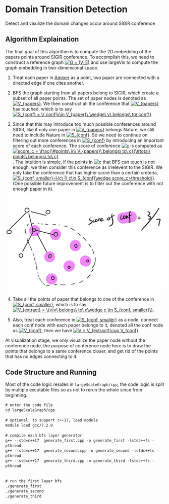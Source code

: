 # Domain Transition Detection

Detect and visulize the domain changes occur around SIGIR conference

## Algorithm Explaination

The final goal of this algorithm is to compute the 2D embedding of the papers points around SIGIR conference. To accomplish this, we need to construct a reference graph <a href="https://www.codecogs.com/eqnedit.php?latex=\inline&space;G&space;=&space;(V,&space;E)" target="_blank"><img src="https://latex.codecogs.com/gif.latex?\inline&space;G&space;=&space;(V,&space;E)" title="G = (V, E)" /></a> and use largeVis to compute the graph embedding in two-dimensional space.

1. Treat each paper in [Aminer](https://aminer.org/open-academic-graph) as a point, two paper are connected with a directed edge if one cites another.

2. BFS the graph starting from all papers belong to SIGIR, which create a subset of all paper points. The set of paper nodes is denoted as <a href="https://www.codecogs.com/eqnedit.php?latex=\inline&space;V_{papers}" target="_blank"><img src="https://latex.codecogs.com/gif.latex?\inline&space;V_{papers}" title="V_{papers}" /></a>. We then construct all the conference that <a href="https://www.codecogs.com/eqnedit.php?latex=\inline&space;V_{papers}" target="_blank"><img src="https://latex.codecogs.com/gif.latex?\inline&space;V_{papers}" title="V_{papers}" /></a> has touched, which is to say <a href="https://www.codecogs.com/eqnedit.php?latex=\inline&space;S_{conf}&space;=&space;\{&space;conf|v\in&space;V_{paper}\&space;\wedge\&space;v\&space;belongs\&space;to\&space;conf\}" target="_blank"><img src="https://latex.codecogs.com/gif.latex?\inline&space;S_{conf}&space;=&space;\{&space;conf|v\in&space;V_{paper}\&space;\wedge\&space;v\&space;belongs\&space;to\&space;conf\}" title="S_{conf} = \{ conf|v\in V_{paper}\ \wedge\ v\ belongs\ to\ conf\}" /></a>.

3. Since that this may introduce too much possible conferences around SIGIR, like if only one paper in <a href="https://www.codecogs.com/eqnedit.php?latex=\inline&space;V_{papers}" target="_blank"><img src="https://latex.codecogs.com/gif.latex?\inline&space;V_{papers}" title="V_{papers}" /></a> belongs Nature, we still need to include Nature in <a href="https://www.codecogs.com/eqnedit.php?latex=\inline&space;S_{conf}" target="_blank"><img src="https://latex.codecogs.com/gif.latex?\inline&space;S_{conf}" title="S_{conf}" /></a>. So we need to continue on filtering out more conferences in <a href="https://www.codecogs.com/eqnedit.php?latex=\inline&space;S_{conf}" target="_blank"><img src="https://latex.codecogs.com/gif.latex?\inline&space;S_{conf}" title="S_{conf}" /></a> by introducing an important score of each conference. The score of conference <a href="https://www.codecogs.com/eqnedit.php?latex=\inline&space;c" target="_blank"><img src="https://latex.codecogs.com/gif.latex?\inline&space;c" title="c" /></a> is computed as <a href="https://www.codecogs.com/eqnedit.php?latex=\inline&space;score_c&space;=&space;\frac{\&hash;points\&space;in\&space;V_{papers}\&space;belongs\&space;to\&space;c}{\&hash;total\&space;points\&space;belongs\&space;to\&space;c}" target="_blank"><img src="https://latex.codecogs.com/gif.latex?\inline&space;score_c&space;=&space;\frac{\&hash;points\&space;in\&space;V_{papers}\&space;belongs\&space;to\&space;c}{\&hash;total\&space;points\&space;belongs\&space;to\&space;c}" title="score_c = \frac{\#points\ in\ V_{papers}\ belongs\ to\ c}{\#total\ points\ belongs\ to\ c}" /></a>. The intuition is simple, if the points in <a href="https://www.codecogs.com/eqnedit.php?latex=\inline&space;c" target="_blank"><img src="https://latex.codecogs.com/gif.latex?\inline&space;c" title="c" /></a> that BFS can touch is not enough, we then consider this conference as irrelevent to the SIGIR. We only take the conference that has higher score than a certain creteria, <a href="https://www.codecogs.com/eqnedit.php?latex=\inline&space;S_{conf,&space;smaller}=\{c\&space;|\&space;c\in&space;S_{conf}\wedge&space;score_c>threshold\}" target="_blank"><img src="https://latex.codecogs.com/gif.latex?\inline&space;S_{conf,&space;smaller}=\{c\&space;|\&space;c\in&space;S_{conf}\wedge&space;score_c>threshold\}" title="S_{conf, smaller}=\{c\ |\ c\in S_{conf}\wedge score_c>threshold\}" /></a>. (One possible future improvement is to filter out the conference with not enough paper in it).

<div align="center">
<img src="image.png" width="500" style="margin-left:auto;margin-right:auto">
</div>


4. Take all the points of paper that belongs to one of the conference in <a href="https://www.codecogs.com/eqnedit.php?latex=\inline&space;S_{conf,&space;smaller}" target="_blank"><img src="https://latex.codecogs.com/gif.latex?\inline&space;S_{conf,&space;smaller}" title="S_{conf, smaller}" /></a>, which is to say <a href="https://www.codecogs.com/eqnedit.php?latex=\inline&space;V_{extract}&space;=&space;\{v|v\&space;belongs\&space;to\&space;c\wedge&space;c&space;\in&space;S_{conf,&space;smaller}\}" target="_blank"><img src="https://latex.codecogs.com/gif.latex?\inline&space;V_{extract}&space;=&space;\{v|v\&space;belongs\&space;to\&space;c\wedge&space;c&space;\in&space;S_{conf,&space;smaller}\}" title="V_{extract} = \{v|v\ belongs\ to\ c\wedge c \in S_{conf, smaller}\}" /></a>.

5. Also, treat each conference in <a href="https://www.codecogs.com/eqnedit.php?latex=\inline&space;S_{conf,&space;smaller}" target="_blank"><img src="https://latex.codecogs.com/gif.latex?\inline&space;S_{conf,&space;smaller}" title="S_{conf, smaller}" /></a> as a node, connect each conf node with each paper belongs to it, denoted all the conf node as <a href="https://www.codecogs.com/eqnedit.php?latex=\inline&space;V_{conf}" target="_blank"><img src="https://latex.codecogs.com/gif.latex?\inline&space;V_{conf}" title="V_{conf}" /></a>, then we have <a href="https://www.codecogs.com/eqnedit.php?latex=\inline&space;V&space;=&space;V_{extract}\cup&space;V_{conf}" target="_blank"><img src="https://latex.codecogs.com/gif.latex?\inline&space;V&space;=&space;V_{extract}\cup&space;V_{conf}" title="V = V_{extract}\cup V_{conf}" /></a> 

At visualization stage, we only visualize the paper node without the conference node, the purpose of conference node here is to draw the points that belongs to a same conference closer, and get rid of the points that has no edges connecting to it.


## Code Structure and Running

Most of the code logic resides in `largeScaleGraph/cpp`, the code logic is split by multiple excutable files so as not to rerun the whole since from beginning.

```
# enter the code file
cd largeScaleGraph/cpp

# optional: to support c++17, load module
module load gcc/7.2.0

# compile each bfs layer generator
g++ --std=c++17  generate_first.cpp -o generate_first -lstdc++fs -pthread
g++ --std=c++17  generate_second.cpp -o generate_second -lstdc++fs -pthread
g++ --std=c++17  generate_third.cpp -o generate_third -lstdc++fs -pthread


# run the first layer bfs
./generate_first
./generate_second
./generate_third




```



















